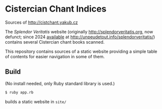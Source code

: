 # Cistercian Chant Indices

Sources of http://cistchant.yakub.cz

The *Splendor Veritatis* website
(originally http://splendorveritatis.org, now defunct;
since 2024
[available](https://forum.musicasacra.com/forum/discussion/comment/255601#Comment_255601)
at http://unpeudetout.info/splendorveritatis/)
contains several Cistercian chant books scanned.

This repository contains sources of a static website providing
a simple table of contents for easier navigation in some of them.

## Build

(No install needed, only Ruby standard library is used.)

```sh
$ ruby app.rb
```

builds a static website in `site/`
